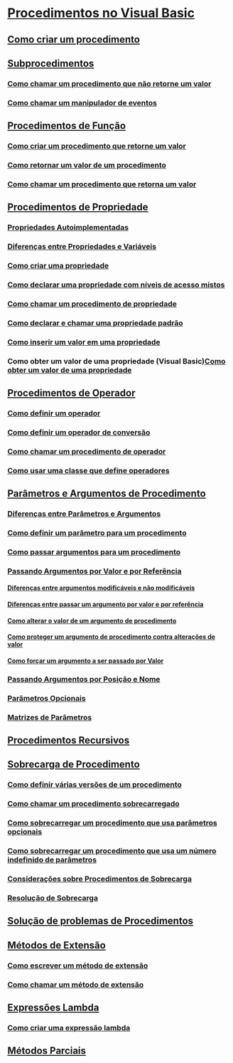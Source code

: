 # [Procedimentos no Visual Basic](index.md)
## [Como criar um procedimento](how-to-create-a-procedure.md)
## [Subprocedimentos](sub-procedures.md)
### [Como chamar um procedimento que não retorne um valor](how-to-call-a-procedure-that-does-not-return-a-value.md)
### [Como chamar um manipulador de eventos](how-to-call-an-event-handler.md)
## [Procedimentos de Função](function-procedures.md)
### [Como criar um procedimento que retorne um valor](how-to-create-a-procedure-that-returns-a-value.md)
### [Como retornar um valor de um procedimento](how-to-return-a-value-from-a-procedure.md)
### [Como chamar um procedimento que retorna um valor](how-to-call-a-procedure-that-returns-a-value.md)
## [Procedimentos de Propriedade](property-procedures.md)
### [Propriedades Autoimplementadas](auto-implemented-properties.md)
### [Diferenças entre Propriedades e Variáveis](differences-between-properties-and-variables.md)
### [Como criar uma propriedade](how-to-create-a-property.md)
### [Como declarar uma propriedade com níveis de acesso mistos](how-to-declare-a-property-with-mixed-access-levels.md)
### [Como chamar um procedimento de propriedade](how-to-call-a-property-procedure.md)
### [Como declarar e chamar uma propriedade padrão](how-to-declare-and-call-a-default-property.md)
### [Como inserir um valor em uma propriedade](how-to-put-a-value-in-a-property.md)
### Como obter um valor de uma propriedade (Visual Basic)[Como obter um valor de uma propriedade](how-to-get-a-value-from-a-property.md)
## [Procedimentos de Operador](operator-procedures.md)
### [Como definir um operador](how-to-define-an-operator.md)
### [Como definir um operador de conversão](how-to-define-a-conversion-operator.md)
### [Como chamar um procedimento de operador](how-to-call-an-operator-procedure.md)
### [Como usar uma classe que define operadores](how-to-use-a-class-that-defines-operators.md)
## [Parâmetros e Argumentos de Procedimento](procedure-parameters-and-arguments.md)
### [Diferenças entre Parâmetros e Argumentos](differences-between-parameters-and-arguments.md)
### [Como definir um parâmetro para um procedimento](how-to-define-a-parameter-for-a-procedure.md)
### [Como passar argumentos para um procedimento](how-to-pass-arguments-to-a-procedure.md)
### [Passando Argumentos por Valor e por Referência](passing-arguments-by-value-and-by-reference.md)
#### [Diferenças entre argumentos modificáveis e não modificáveis](differences-between-modifiable-and-nonmodifiable-arguments.md)
#### [Diferenças entre passar um argumento por valor e por referência](differences-between-passing-an-argument-by-value-and-by-reference.md)
#### [Como alterar o valor de um argumento de procedimento](how-to-change-the-value-of-a-procedure-argument.md)
#### [Como proteger um argumento de procedimento contra alterações de valor](how-to-protect-a-procedure-argument-against-value-changes.md)
#### [Como forçar um argumento a ser passado por Valor](how-to-force-an-argument-to-be-passed-by-value.md)
### [Passando Argumentos por Posição e Nome](passing-arguments-by-position-and-by-name.md)
### [Parâmetros Opcionais](optional-parameters.md)
### [Matrizes de Parâmetros](parameter-arrays.md)
## [Procedimentos Recursivos](recursive-procedures.md)
## [Sobrecarga de Procedimento](procedure-overloading.md)
### [Como definir várias versões de um procedimento](how-to-define-multiple-versions-of-a-procedure.md)
### [Como chamar um procedimento sobrecarregado](how-to-call-an-overloaded-procedure.md)
### [Como sobrecarregar um procedimento que usa parâmetros opcionais](how-to-overload-a-procedure-that-takes-optional-parameters.md)
### [Como sobrecarregar um procedimento que usa um número indefinido de parâmetros](how-to-overload-a-procedure-that-takes-an-indefinite-number-of-parameters.md)
### [Considerações sobre Procedimentos de Sobrecarga](considerations-in-overloading-procedures.md)
### [Resolução de Sobrecarga](overload-resolution.md)
## [Solução de problemas de Procedimentos](troubleshooting-procedures.md)
## [Métodos de Extensão](extension-methods.md)
### [Como escrever um método de extensão](how-to-write-an-extension-method.md)
### [Como chamar um método de extensão](how-to-call-an-extension-method.md)
## [Expressões Lambda](lambda-expressions.md)
### [Como criar uma expressão lambda](how-to-create-a-lambda-expression.md)
## [Métodos Parciais](partial-methods.md)
